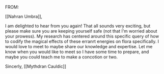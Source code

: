 FROM: 

[[Nahran Umbra]],

I am delighted to hear from you again! That all sounds very exciting, but please make sure you are keeping yourself safe (not that I'm worried about your prowess). My research has centered around this specific query of how to codify the magical effects of these erranrt energies on flora specifically. I would love to meet to maybe share our knowledge and expertise. Let me know when you would like to meet so I have some time to prepare, and maybe you could teach me to make a concotion or two. 

Sincerly, [[Mythdran Cauldic]]